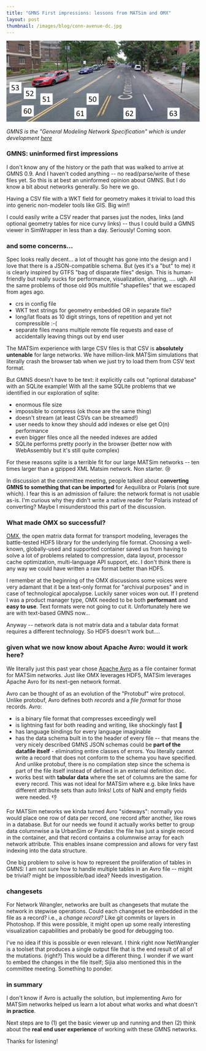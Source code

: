 ```yaml
---
title: "GMNS First impressions: lessons from MATSim and OMX"
layout: post
thumbnail: /images/blog/conn-avenue-dc.jpg
---
```


![Connecticut Avenue in Washington, DC](/images/blog/conn-avenue-dc.jpg)

_GMNS is the "General Modeling Network Specification" which is under development [here](https://github.com/zephyr-data-specs/GMNS)_


### GMNS: uninformed first impressions

I don't know any of the history or the path that was walked to arrive at GMNS 0.9. And I haven't coded anything -- no read/parse/write of these files yet. So this is at best an uninformed opinion about GMNS. But I do know a bit about networks generally. So here we go.

Having a CSV file with a WKT field for geometry makes it trivial to load this into generic non-modeler tools like GIS. Big win!!

I could easily write a CSV reader that parses just the nodes, links (and optional geometry tables for nice curvy links) -- thus I could build a GMNS viewer in SimWrapper in less than a day. Seriously! Coming soon.

### and some concerns...

Spec looks really decent... a lot of thought has gone into the design and I love that there is a JSON-compatible schema. But (yes it's a "but" to me) it is clearly inspired by GTFS "bag of disparate files" design. This is human-friendly but really sucks for performance, visualization, sharing, .... ugh. All the same problems of those old 90s multifile "shapefiles" that we escaped from ages ago.

- crs in config file
- WKT text strings for geometry embedded OR in separate file?
- long/lat floats as 10 digit strings, tons of repetition and yet not compressible :-(
- separate files means multiple remote file requests and ease of accidentally leaving things out by end user

The MATSim experience with large CSV files is that CSV is **absolutely untenable** for large networks. We have million-link MATSim simulations that literally crash the browser tab when we just try to load them from CSV text format.

But GMNS doesn't have to be text: it explicitly calls out "optional database" with an SQLite example! With all the same SQLite problems that we identified in our exploration of sqlite:

- enormous file size
- impossible to compress (ok those are the same thing)
- doesn't stream (at least CSVs can be streamed!)
- user needs to know they should add indexes or else get O(n) performance
- even bigger files once all the needed indexes are added
- SQLite performs pretty poorly in the browser (better now with WebAssembly but it's still quite complex)

For these reasons sqlite is a terrible fit for our large MATSim networks -- ten times larger than a gzipped XML Matsim network. Non starter. 😢

In discussion at the committee meeting, people talked about **converting GMNS to something that can be imported** for Aequilibra or Polaris (not sure which). I fear this is an admission of failure: the network format is not usable as-is. I'm curious why they didn't write a native reader for Polaris instead of converting? Maybe I misunderstood this part of the discussion.

### What made OMX so successful?

[OMX](https://github.com/osPlanning/omx), the open matrix data format for transport modeling, leverages the battle-tested HDF5 library for the underlying file format. Choosing a well-known, globally-used and supported container saved us from having to solve a lot of problems related to compression, data layout, processor cache optimization, multi-language API support, etc. I don't think there is any way we could have written a raw format better than HDF5.

I remember at the beginning of the OMX discussions some voices were very adamant that it be a text-only format for "archival purposes" and in case of technological apocalypse. Luckily saner voices won out. If I pretend I was a product manager type, OMX needed to be both **performant** and **easy to use**. Text formats were not going to cut it. Unfortunately here we are with text-based GMNS now...

Anyway -- network data is not matrix data and a tabular data format requires a different technology. So HDF5 doesn't work but....

### given what we now know about Apache Avro: would it work here?

We literally just this past year chose [Apache Avro](https://avro.apache.org/docs/) as a file container format for MATSim networks. Just like OMX leverages HDF5, MATSim leverages Apache Avro for its next-gen network format.

Avro can be thought of as an evolution of the "Protobuf" wire protocol. Unlike protobuf, Avro defines both _records_ and a _file format_ for those records. Avro:

- is a binary file format that compresses exceedingly well
- is lightning fast for both reading and writing, like shockingly fast 🚀
- has language bindings for every language imaginable
- has the data schema built in to the header of every file -- that means the very nicely described GMNS JSON schemas could be **part of the datafile itself** - eliminating entire classes of errors. You literally cannot write a record that does not conform to the schema you have specified. And unlike protobuf, there is no compilation step since the schema is part of the file itself instead of defined in an external definition doc.
- works best with **tabular data** where the set of columns are the same for every record. This was not ideal for MATSim where e.g. bike links have different attribute sets than auto links! Lots of NaN and empty fields were needed. 👎

For MATSim networks we kinda turned Avro "sideways": normally you would place one row of data per record, one record after another, like rows in a database. But for our needs we found it actually works better to group data columnwise a la UrbanSim or Pandas: the file has just a single record in the container, and that record contains a columnwise array for each network attribute. This enables insane compression and allows for very fast indexing into the data structure.

One big problem to solve is how to represent the proliferation of tables in GMNS: I am not sure how to handle multiple tables in an Avro file -- might be trivial? might be impossible/bad idea? Needs investigation.

### changesets

For Network Wrangler, networks are built as changesets that mutate the network in stepwise operations. Could each changeset be embedded in the file as a record? i.e., a *change record?* Like git commits or layers in Photoshop. If this were possible, it might open up some really interesting visualization capabilities and probably be good for debugging too.

I've no idea if this is possible or even relevant. I think right now NetWrangler is a toolset that produces a single output file that is the end result of all of the mutations. (right?) This would be a different thing. I wonder if we want to embed the changes in the file itself; Sijia also mentioned this in the committee meeting. Something to ponder.

### in summary

I don't know if Avro is actually the solution, but implementing Avro for MATSim networks helped us learn a lot about what works and what doesn't **in practice**.

Next steps are to (1) get the basic viewer up and running and then (2) think about the **real end user experience** of working with these GMNS networks.

Thanks for listening!

